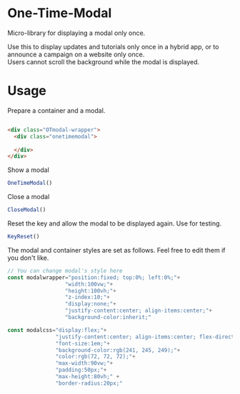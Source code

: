 # One-Time-Modal
Micro-library for displaying a modal only once.<br>

Use this to display updates and tutorials only once in a hybrid app, or to announce a campaign on a website only once.<br>
Users cannot scroll the background while the modal is displayed.

# Usage

Prepare a container and a modal.
````html

<div class="OTmodal-wrapper">
  <div class="onetimemodal">
  
  </div>
</div>

````

Show a modal
````js
OneTimeModal()
````

Close a modal
````js
CloseModal()
````

Reset the key and allow the modal to be displayed again. Use for testing.
````js
KeyReset()
````

The modal and container styles are set as follows. Feel free to edit them if you don't like.
````js
// You can change modal's style here
const modalwrapper="position:fixed; top:0%; left:0%;"+
                  "width:100vw;"+
                  "height:100vh;"+
                  "z-index:10;"+
                  "display:none;"+
                  "justify-content:center; align-items:center;"+
                  "background-color:inherit;"

const modalcss="display:flex;"+ 
               "justify-content:center; align-items:center; flex-direction:column; gap:50px;"+ 
               "font-size:1em;"+ 
               "background-color:rgb(241, 245, 249);"+ 
               "color:rgb(72, 72, 72);"+ 
               "max-width:90vw;"+
               "padding:50px;"+
               "max-height:80vh;" +
               "border-radius:20px;"
````
